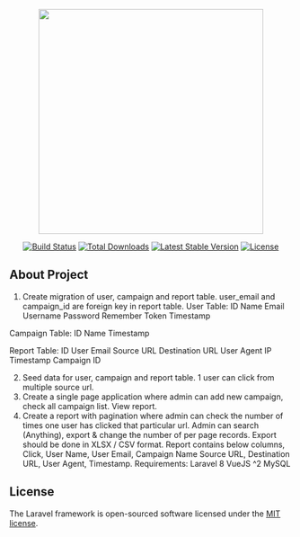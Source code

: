 <p align="center"><a href="https://laravel.com" target="_blank"><img src="https://raw.githubusercontent.com/laravel/art/master/logo-lockup/5%20SVG/2%20CMYK/1%20Full%20Color/laravel-logolockup-cmyk-red.svg" width="400"></a></p>

<p align="center">
<a href="https://travis-ci.org/laravel/framework"><img src="https://travis-ci.org/laravel/framework.svg" alt="Build Status"></a>
<a href="https://packagist.org/packages/laravel/framework"><img src="https://img.shields.io/packagist/dt/laravel/framework" alt="Total Downloads"></a>
<a href="https://packagist.org/packages/laravel/framework"><img src="https://img.shields.io/packagist/v/laravel/framework" alt="Latest Stable Version"></a>
<a href="https://packagist.org/packages/laravel/framework"><img src="https://img.shields.io/packagist/l/laravel/framework" alt="License"></a>
</p>

## About Project

 
1.  Create migration of user, campaign and report table. user_email and campaign_id are foreign key in report table.
User Table:
ID
Name
Email
Username
Password
Remember Token
Timestamp

Campaign Table:
ID
Name
Timestamp

Report Table:
ID
User Email
Source URL
Destination URL
User Agent
IP
Timestamp
Campaign ID
 
2. Seed data for user, campaign and report table. 1 user can click from multiple source url.  
3. Create a single page application where admin can add new campaign, check all campaign list. View report. 
4. Create a report with pagination where admin can check the number of times one user has clicked that particular url. Admin can search (Anything), export & change the number of  per page records. Export should be done in XLSX / CSV format.
Report contains below columns,
Click, User Name, User Email, Campaign Name Source URL, Destination URL, User Agent, Timestamp.
Requirements:
Laravel 8
VueJS ^2
MySQL




## License

The Laravel framework is open-sourced software licensed under the [MIT license](https://opensource.org/licenses/MIT).

